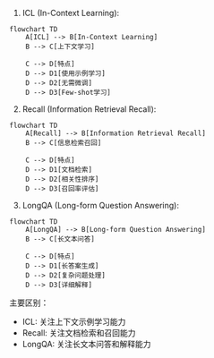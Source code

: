 
1. ICL (In-Context Learning):
```mermaid
flowchart TD
    A[ICL] --> B[In-Context Learning]
    B --> C[上下文学习]
    
    C --> D[特点]
    D --> D1[使用示例学习]
    D --> D2[无需微调]
    D --> D3[Few-shot学习]
```

2. Recall (Information Retrieval Recall):
```mermaid
flowchart TD
    A[Recall] --> B[Information Retrieval Recall]
    B --> C[信息检索召回]
    
    C --> D[特点]
    D --> D1[文档检索]
    D --> D2[相关性排序]
    D --> D3[召回率评估]
```

3. LongQA (Long-form Question Answering):
```mermaid
flowchart TD
    A[LongQA] --> B[Long-form Question Answering]
    B --> C[长文本问答]
    
    C --> D[特点]
    D --> D1[长答案生成]
    D --> D2[复杂问题处理]
    D --> D3[详细解释]
```

主要区别：
- ICL: 关注上下文示例学习能力
- Recall: 关注文档检索和召回能力
- LongQA: 关注长文本问答和解释能力
